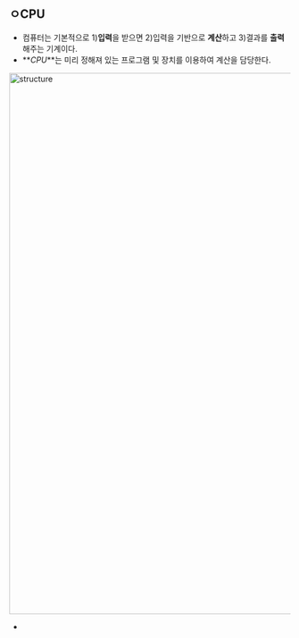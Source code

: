 ## ㅇCPU

- 컴퓨터는 기본적으로 1)**입력**을 받으면 2)입력을 기반으로 **계산**하고 3)결과를 **출력**해주는 기계이다.
- **_CPU_**는 미리 정해져 있는 프로그램 및 장치를 이용하여 계산을 담당한다.

<img width="969" alt="structure" src="https://user-images.githubusercontent.com/18614517/55855504-adc96f80-5ba2-11e9-96bc-7b977d8d3e10.png">

-

